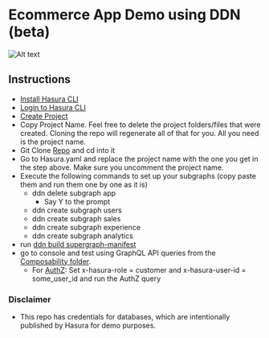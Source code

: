 # Ecommerce App Demo using DDN (beta)

![Alt text](https://github.com/hasura/ddn_beta_ecommerce/blob/main/ecommappschema.png)

## Instructions

- [Install Hasura CLI](https://hasura.io/docs/3.0/cli/installation)
- [Login to Hasura CLI](https://hasura.io/docs/3.0/cli/commands/login)
- [Create Project](https://hasura.io/docs/3.0/cli/commands/create-project)
- Copy Project Name. Feel free to delete the project folders/files that were created. Cloning the repo will regenerate all of that for you. All you need is the project name.
- Git Clone [Repo](https://github.com/hasura/ddn_beta_ecommerce.git) and cd into it
- Go to Hasura.yaml and replace the project name with the one you get in the step above. Make sure you uncomment the project name. 
- Execute the following commands to set up your subgraphs (copy paste them and run them one by one as it is)
    - ddn delete subgraph app
        - Say Y to the prompt
    - ddn create subgraph users
    - ddn create subgraph sales
    - ddn create subgraph experience
    - ddn create subgraph analytics
- run [ddn build supergraph-manifest](https://hasura.io/docs/3.0/cli/commands/build-supergraph-manifest)
- go to console and test using GraphQL API queries from the [Composability folder](https://github.com/hasura/ddn_beta_ecommerce/tree/main/Composability).
  - For [AuthZ](https://github.com/hasura/ddn_beta_ecommerce/blob/main/Composability/authZ.graphQL): Set x-hasura-role = customer and x-hasura-user-id = some_user_id and run the AuthZ query

### Disclaimer
- This repo has credentials for databases, which are intentionally published by Hasura for demo purposes.
